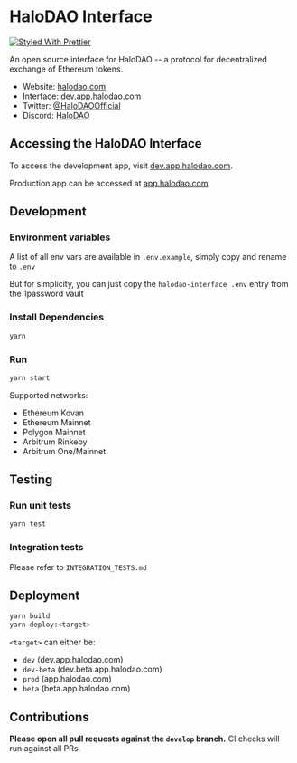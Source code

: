 # HaloDAO Interface

[![Styled With Prettier](https://img.shields.io/badge/code_style-prettier-ff69b4.svg)](https://prettier.io/)

An open source interface for HaloDAO -- a protocol for decentralized exchange of Ethereum tokens.

- Website: [halodao.com](https://halodao.com/)
- Interface: [dev.app.halodao.com](https://dev.app.halodao.com)
- Twitter: [@HaloDAOOfficial](https://twitter.com/HaloDAOFinance)
- Discord: [HaloDAO](https://discord.com/invite/halodao)

## Accessing the HaloDAO Interface

To access the development app, visit [dev.app.halodao.com](https://dev.app.halodao.com).

Production app can be accessed at [app.halodao.com](https://app.halodao.com)

## Development

### Environment variables

A list of all env vars are available in `.env.example`, simply copy and rename to `.env`

But for simplicity, you can just copy the `halodao-interface .env` entry from the 1password vault

### Install Dependencies

```bash
yarn
```

### Run

```bash
yarn start
```

Supported networks:
- Ethereum Kovan
- Ethereum Mainnet
- Polygon Mainnet
- Arbitrum Rinkeby
- Arbitrum One/Mainnet

## Testing

### Run unit tests

```bash
yarn test
```
### Integration tests

Please refer to `INTEGRATION_TESTS.md`

## Deployment

```bash
yarn build
yarn deploy:<target>
```

`<target>` can either be:

- `dev` (dev.app.halodao.com)
- `dev-beta` (dev.beta.app.halodao.com)
- `prod` (app.halodao.com)
- `beta` (beta.app.halodao.com)

## Contributions

**Please open all pull requests against the `develop` branch.**
CI checks will run against all PRs.

